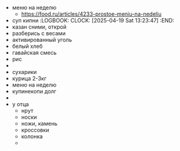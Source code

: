 - меню на неделю
	- https://food.ru/articles/4233-prostoe-meniu-na-nedeliu
- суп кипни :LOGBOOK:
  CLOCK: [2025-04-19 Sat 13:23:47]
  :END:
- казан сними, открой
- разберись с весами
- активированный уголь
- белый хлеб
- гавайская смесь
- рис
-
- сухарики
- курица 2-3кг
- меню на неделю
- купинекопи долг
-
- у отца
	- нрут
	- носки
	- ножи, камень
	- кроссовки
	- колонка
	-
